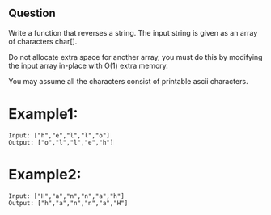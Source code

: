 ## Question

Write a function that reverses a string. The input string is given as an array of characters char[].

Do not allocate extra space for another array, you must do this by modifying the input array in-place with O(1) extra memory.

You may assume all the characters consist of printable ascii characters.

# Example1:
```
Input: ["h","e","l","l","o"]
Output: ["o","l","l","e","h"]
```
# Example2:
```
Input: ["H","a","n","n","a","h"]
Output: ["h","a","n","n","a","H"]
```